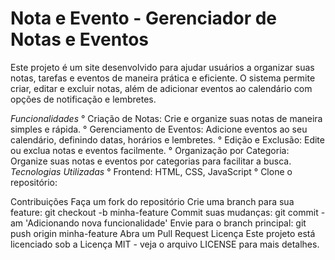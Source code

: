 # Nota e Evento - Gerenciador de Notas e Eventos
Este projeto é um site desenvolvido para ajudar usuários a organizar suas notas, tarefas e eventos de maneira prática e eficiente. O sistema permite criar, editar e excluir notas, além de adicionar eventos ao calendário com opções de notificação e lembretes.

*Funcionalidades* 
° Criação de Notas: Crie e organize suas notas de maneira simples e rápida.
° Gerenciamento de Eventos: Adicione eventos ao seu calendário, definindo datas, horários e lembretes.
° Edição e Exclusão: Edite ou exclua notas e eventos facilmente.
° Organização por Categoria: Organize suas notas e eventos por categorias para facilitar a busca.
*Tecnologias Utilizadas*
° Frontend: HTML, CSS, JavaScript
° Clone o repositório:

Contribuições
Faça um fork do repositório
Crie uma branch para sua feature: git checkout -b minha-feature
Commit suas mudanças: git commit -am 'Adicionando nova funcionalidade'
Envie para o branch principal: git push origin minha-feature
Abra um Pull Request
Licença
Este projeto está licenciado sob a Licença MIT - veja o arquivo LICENSE para mais detalhes.
